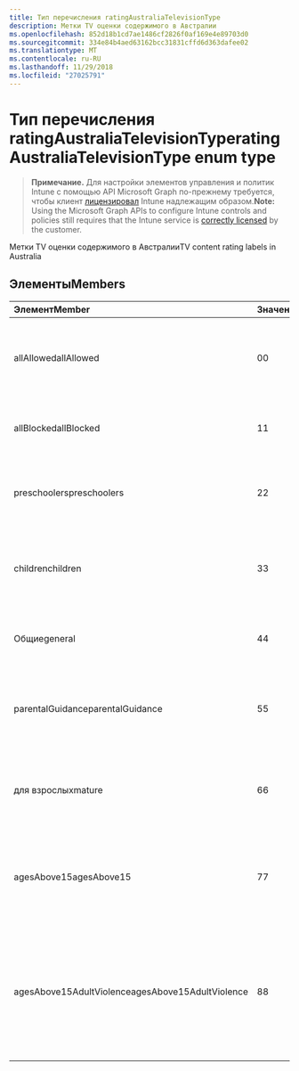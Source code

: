 ```yaml
---
title: Тип перечисления ratingAustraliaTelevisionType
description: Метки TV оценки содержимого в Австралии
ms.openlocfilehash: 852d18b1cd7ae1486cf2826f0af169e4e89703d0
ms.sourcegitcommit: 334e84b4aed63162bcc31831cffd6d363dafee02
ms.translationtype: MT
ms.contentlocale: ru-RU
ms.lasthandoff: 11/29/2018
ms.locfileid: "27025791"
---
```

# <a name="ratingaustraliatelevisiontype-enum-type"></a><span data-ttu-id="313f8-103">Тип перечисления ratingAustraliaTelevisionType</span><span class="sxs-lookup"><span data-stu-id="313f8-103">ratingAustraliaTelevisionType enum type</span></span>

> <span data-ttu-id="313f8-104">**Примечание.** Для настройки элементов управления и политик Intune с помощью API Microsoft Graph по-прежнему требуется, чтобы клиент [лицензировал](https://go.microsoft.com/fwlink/?linkid=839381) Intune надлежащим образом.</span><span class="sxs-lookup"><span data-stu-id="313f8-104">**Note:** Using the Microsoft Graph APIs to configure Intune controls and policies still requires that the Intune service is [correctly licensed](https://go.microsoft.com/fwlink/?linkid=839381) by the customer.</span></span>

<span data-ttu-id="313f8-105">Метки TV оценки содержимого в Австралии</span><span class="sxs-lookup"><span data-stu-id="313f8-105">TV content rating labels in Australia</span></span>
## <a name="members"></a><span data-ttu-id="313f8-106">Элементы</span><span class="sxs-lookup"><span data-stu-id="313f8-106">Members</span></span>
|<span data-ttu-id="313f8-107">Элемент</span><span class="sxs-lookup"><span data-stu-id="313f8-107">Member</span></span>|<span data-ttu-id="313f8-108">Значение</span><span class="sxs-lookup"><span data-stu-id="313f8-108">Value</span></span>|<span data-ttu-id="313f8-109">Описание</span><span class="sxs-lookup"><span data-stu-id="313f8-109">Description</span></span>|
|:---|:---|:---|
|<span data-ttu-id="313f8-110">allAllowed</span><span class="sxs-lookup"><span data-stu-id="313f8-110">allAllowed</span></span>|<span data-ttu-id="313f8-111">0</span><span class="sxs-lookup"><span data-stu-id="313f8-111">0</span></span>|<span data-ttu-id="313f8-112">Значение по умолчанию, разрешить всем TV показывает контента</span><span class="sxs-lookup"><span data-stu-id="313f8-112">Default value, allow all TV shows content</span></span>|
|<span data-ttu-id="313f8-113">allBlocked</span><span class="sxs-lookup"><span data-stu-id="313f8-113">allBlocked</span></span>|<span data-ttu-id="313f8-114">1</span><span class="sxs-lookup"><span data-stu-id="313f8-114">1</span></span>|<span data-ttu-id="313f8-115">Не допускайте использование Любого показывает контента</span><span class="sxs-lookup"><span data-stu-id="313f8-115">Do not allow any TV shows content</span></span>|
|<span data-ttu-id="313f8-116">preschoolers</span><span class="sxs-lookup"><span data-stu-id="313f8-116">preschoolers</span></span>|<span data-ttu-id="313f8-117">2</span><span class="sxs-lookup"><span data-stu-id="313f8-117">2</span></span>|<span data-ttu-id="313f8-118">Классификация P предназначена для preschoolers</span><span class="sxs-lookup"><span data-stu-id="313f8-118">The P classification is intended for preschoolers</span></span>|
|<span data-ttu-id="313f8-119">children</span><span class="sxs-lookup"><span data-stu-id="313f8-119">children</span></span>|<span data-ttu-id="313f8-120">3</span><span class="sxs-lookup"><span data-stu-id="313f8-120">3</span></span>|<span data-ttu-id="313f8-121">Классификация C предназначен для дочерних элементов в списке 14</span><span class="sxs-lookup"><span data-stu-id="313f8-121">The C classification is intended for children under 14</span></span>|
|<span data-ttu-id="313f8-122">Общие</span><span class="sxs-lookup"><span data-stu-id="313f8-122">general</span></span>|<span data-ttu-id="313f8-123">4</span><span class="sxs-lookup"><span data-stu-id="313f8-123">4</span></span>|<span data-ttu-id="313f8-124">Классификация G подходящее для любого возраста</span><span class="sxs-lookup"><span data-stu-id="313f8-124">The G classification is suitable for all ages</span></span>|
|<span data-ttu-id="313f8-125">parentalGuidance</span><span class="sxs-lookup"><span data-stu-id="313f8-125">parentalGuidance</span></span>|<span data-ttu-id="313f8-126">5</span><span class="sxs-lookup"><span data-stu-id="313f8-126">5</span></span>|<span data-ttu-id="313f8-127">Классификация стр рекомендуется для Шашков средства просмотра</span><span class="sxs-lookup"><span data-stu-id="313f8-127">The PG classification is recommended for young viewers</span></span>|
|<span data-ttu-id="313f8-128">для взрослых</span><span class="sxs-lookup"><span data-stu-id="313f8-128">mature</span></span>|<span data-ttu-id="313f8-129">6</span><span class="sxs-lookup"><span data-stu-id="313f8-129">6</span></span>|<span data-ttu-id="313f8-130">Для просмотра более 15 рекомендуется классификации M</span><span class="sxs-lookup"><span data-stu-id="313f8-130">The M classification is recommended for viewers over 15</span></span>|
|<span data-ttu-id="313f8-131">agesAbove15</span><span class="sxs-lookup"><span data-stu-id="313f8-131">agesAbove15</span></span>|<span data-ttu-id="313f8-132">7</span><span class="sxs-lookup"><span data-stu-id="313f8-132">7</span></span>|<span data-ttu-id="313f8-133">Классификация MA15 + не подходит для средств просмотра в списке 15</span><span class="sxs-lookup"><span data-stu-id="313f8-133">The MA15+ classification is not suitable for viewers under 15</span></span>|
|<span data-ttu-id="313f8-134">agesAbove15AdultViolence</span><span class="sxs-lookup"><span data-stu-id="313f8-134">agesAbove15AdultViolence</span></span>|<span data-ttu-id="313f8-135">8</span><span class="sxs-lookup"><span data-stu-id="313f8-135">8</span></span>|<span data-ttu-id="313f8-136">Классификация AV15 + не подходит для средств просмотра в разделе 15, взрослых жестокость конкретного</span><span class="sxs-lookup"><span data-stu-id="313f8-136">The AV15+ classification is not suitable for viewers under 15, adult violence-specific</span></span>|



